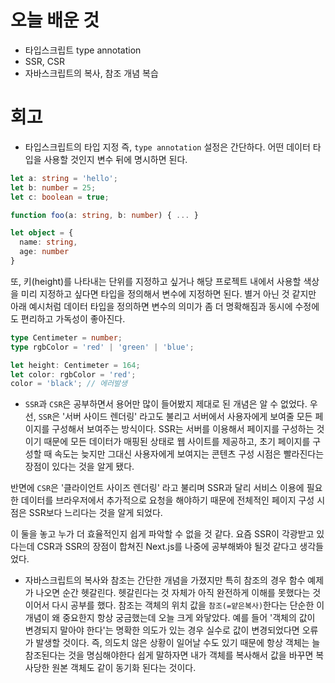 # 오늘 배운 것

* 타입스크립트 type annotation
* SSR, CSR
* 자바스크립트의 복사, 참조 개념 복습

# 회고

* 타입스크립트의 타입 지정 즉, `type annotation` 설정은 간단하다. 어떤 데이터 타입을 사용할 것인지 변수 뒤에 명시하면 된다.

```typescript
let a: string = 'hello';
let b: number = 25;
let c: boolean = true;

function foo(a: string, b: number) { ... }

let object = {
  name: string,
  age: number
}
```

또, 키(height)를 나타내는 단위를 지정하고 싶거나 해당 프로젝트 내에서 사용할 색상을 미리 지정하고 싶다면 타입을 정의해서 변수에 지정하면 된다. 
별거 아닌 것 같지만 아래 예시처럼 데이터 타입을 정의하면 변수의 의미가 좀 더 명확해짐과 동시에 수정에도 편리하고 가독성이 좋아진다. 

```typescript
type Centimeter = number;
type rgbColor = 'red' | 'green' | 'blue';

let height: Centimeter = 164;
let color: rgbColor = 'red';
color = 'black'; // 에러발생 
```

* `SSR`과 `CSR`은 공부하면서 용어만 많이 들어봤지 제대로 된 개념은 알 수 없었다. 우선, `SSR`은 '서버 사이드 렌더링' 라고도 불리고 서버에서 사용자에게 보여줄 모든 페이지를 
구성해서 보여주는 방식이다. SSR는 서버를 이용해서 페이지를 구성하는 것이기 때문에 모든 데이터가 매핑된 상태로 
웹 사이트를 제공하고, 초기 페이지를 구성할 때 속도는 늦지만 그대신 사용자에게 보여지는 콘텐츠 구성 시점은 빨라진다는 장점이 있다는 것을 알게 됐다.

반면에 `CSR`은 '클라이언트 사이즈 렌더링' 라고 불리며 SSR과 달리 서비스 이용에 필요한 데이터를 브라우저에서 
추가적으로 요청을 해야하기 때문에 전체적인 페이지 구성 시점은 SSR보다 느리다는 것을 알게 되었다.

이 둘을 놓고 누가 더 효율적인지 쉽게 파악할 수 없을 것 같다. 요즘 SSR이 각광받고 있다는데 CSR과 SSR의 장점이 
합쳐진 Next.js를 나중에 공부해봐야 될것 같다고 생각들었다.

* 자바스크립트의 복사와 참조는 간단한 개념을 가졌지만 특히 참조의 경우 함수 예제가 나오면 
순간 헷갈린다. 헷갈린다는 것 자체가 아직 완전하게 이해를 못했다는 것이어서 다시 공부를 했다.
참조는 객체의 위치 값을 `참조(=얕은복사)`한다는 단순한 이 개념이 왜 중요한지 항상 궁금했는데 오늘 크게 와닿았다.
예를 들어 '객체의 값이 변경되지 말아야 한다'는 명확한 의도가 있는 경우 실수로 값이 변경되었다면 오류가 발생할 것이다. 즉, 의도치 않은 상황이 일어날 수도 있기 때문에 항상 객체는 늘 참조된다는 것을 명심해야한다
쉽게 말하자면 내가 객체를 복사해서 값을 바꾸면 복사당한 원본 객체도 같이 동기화 된다는 것이다.

